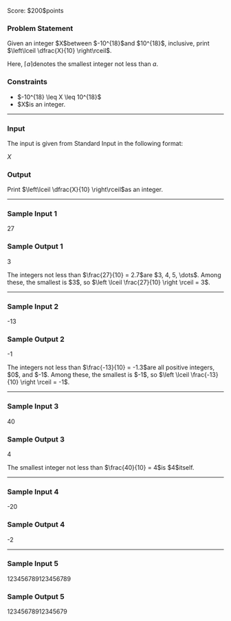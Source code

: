 
<div>

<span>

<span>

<p>
Score: $200$points
</p>

<div>

<section>

### **Problem Statement**

<p>
Given an integer $X$between $-10^{18}$and $10^{18}$, inclusive, print $\left\lceil \dfrac{X}{10} \right\rceil$.

Here, $\left\lceil a \right\rceil$denotes the smallest integer not less than $a$.
</p>

</section>

</div>

<div>

<section>

### **Constraints**

<ul>

<li>
$-10^{18} \leq X \leq 10^{18}$
</li>

<li>
$X$is an integer.
</li>

</ul>

</section>

</div>

---

<div>

<div>

<section>

### **Input**

<p>
The input is given from Standard Input in the following format:
</p>

<div>

$X$
</div>

</section>

</div>

<div>

<section>

### **Output**

<p>
Print $\left\lceil \dfrac{X}{10} \right\rceil$as an integer.
</p>

</section>

</div>

</div>

---

<div>

<section>

### **Sample Input 1**

<div>

27

</div>

</section>

</div>

<div>

<section>

### **Sample Output 1**

<div>

3

</div>

<p>
The integers not less than $\frac{27}{10} = 2.7$are $3, 4, 5, \dots$. Among these, the smallest is $3$, so $\left \lceil \frac{27}{10} \right \rceil = 3$.
</p>

</section>

</div>

---

<div>

<section>

### **Sample Input 2**

<div>

-13

</div>

</section>

</div>

<div>

<section>

### **Sample Output 2**

<div>

-1

</div>

<p>
The integers not less than $\frac{-13}{10} = -1.3$are all positive integers, $0$, and $-1$. Among these, the smallest is $-1$, so $\left \lceil \frac{-13}{10} \right \rceil = -1$.
</p>

</section>

</div>

---

<div>

<section>

### **Sample Input 3**

<div>

40

</div>

</section>

</div>

<div>

<section>

### **Sample Output 3**

<div>

4

</div>

<p>
The smallest integer not less than $\frac{40}{10} = 4$is $4$itself.
</p>

</section>

</div>

---

<div>

<section>

### **Sample Input 4**

<div>

-20

</div>

</section>

</div>

<div>

<section>

### **Sample Output 4**

<div>

-2

</div>

</section>

</div>

---

<div>

<section>

### **Sample Input 5**

<div>

123456789123456789

</div>

</section>

</div>

<div>

<section>

### **Sample Output 5**

<div>

12345678912345679

</div>

</section>

</div>

</span>

</span>

</div>
